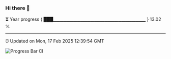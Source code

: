 ### Hi there 👋

⏳ Year progress { ███▁▁▁▁▁▁▁▁▁▁▁▁▁▁▁▁▁▁▁▁▁▁▁▁▁▁▁ } 13.02 %

---

⏰ Updated on Mon, 17 Feb 2025 12:39:54 GMT

![Progress Bar CI](https://github.com/liununu/liununu/workflows/Progress%20Bar%20CI/badge.svg)
